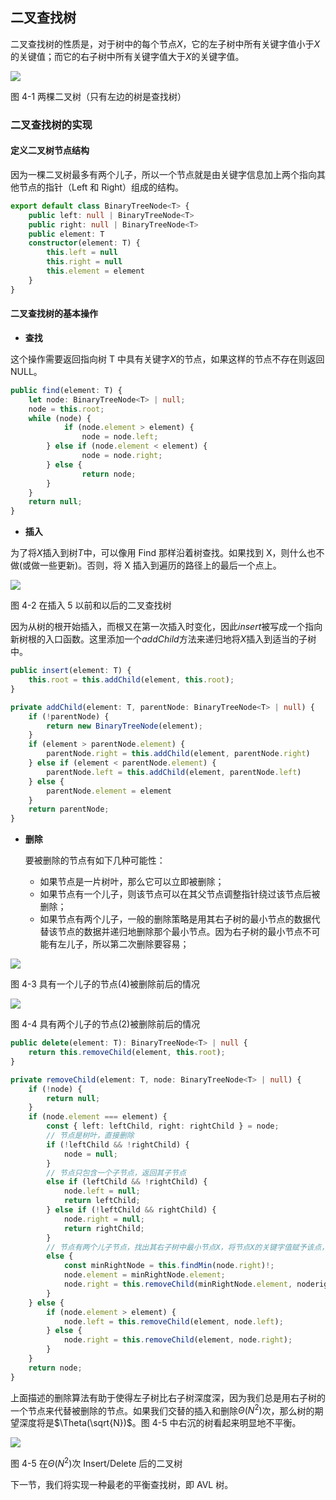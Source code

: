 <!-- @format -->

## 二叉查找树

二叉查找树的性质是，对于树中的每个节点$X$，它的左子树中所有关键字值小于$X$的关键值；而它的右子树中所有关键字值大于$X$的关键字值。

<image src="../../../Assets/Images/ch4/binary_search_tree.png">

图 4-1 两棵二叉树（只有左边的树是查找树）

### 二叉查找树的实现

#### 定义二叉树节点结构

因为一棵二叉树最多有两个儿子，所以一个节点就是由关键字信息加上两个指向其他节点的指针（Left 和 Right）组成的结构。

```typescript
export default class BinaryTreeNode<T> {
    public left: null | BinaryTreeNode<T>
    public right: null | BinaryTreeNode<T>
    public element: T
    constructor(element: T) {
        this.left = null
        this.right = null
        this.element = element
    }
}
```

#### 二叉查找树的基本操作

-   **查找**

这个操作需要返回指向树 T 中具有关键字$X$的节点，如果这样的节点不存在则返回 NULL。

```typescript
public find(element: T) {
    let node: BinaryTreeNode<T> | null;
    node = this.root;
    while (node) {
            if (node.element > element) {
                node = node.left;
        } else if (node.element < element) {
                node = node.right;
        } else {
                return node;
        }
    }
    return null;
}
```

-   **插入**

为了将$X$插入到树$T$中，可以像用 Find 那样沿着树查找。如果找到 X，则什么也不做(或做一些更新)。否则，将 X 插入到遍历的路径上的最后一个点上。

<image src="../../../Assets/Images/ch4/bst_insert.png"/>

图 4-2 在插入 5 以前和以后的二叉查找树

因为从树的根开始插入，而根又在第一次插入时变化，因此$insert$被写成一个指向新树根的入口函数。这里添加一个$addChild$方法来递归地将$X$插入到适当的子树中。

```typescript
public insert(element: T) {
    this.root = this.addChild(element, this.root);
}

private addChild(element: T, parentNode: BinaryTreeNode<T> | null) {
    if (!parentNode) {
        return new BinaryTreeNode(element);
    }
    if (element > parentNode.element) {
        parentNode.right = this.addChild(element, parentNode.right)
    } else if (element < parentNode.element) {
        parentNode.left = this.addChild(element, parentNode.left)
    } else {
        parentNode.element = element
    }
    return parentNode;
}
```

-   **删除**

    要被删除的节点有如下几种可能性：

    -   如果节点是一片树叶，那么它可以立即被删除；
    -   如果节点有一个儿子，则该节点可以在其父节点调整指针绕过该节点后被删除；
    -   如果节点有两个儿子，一般的删除策略是用其右子树的最小节点的数据代替该节点的数据并递归地删除那个最小节点。因为右子树的最小节点不可能有左儿子，所以第二次删除要容易；

<image src="../../../Assets/Images/ch4/bst_delete1.png"/>

图 4-3 具有一个儿子的节点(4)被删除前后的情况

<image src="../../../Assets/Images/ch4/bst_delete1.png"/>

图 4-4 具有两个儿子的节点(2)被删除前后的情况

```typescript
public delete(element: T): BinaryTreeNode<T> | null {
    return this.removeChild(element, this.root);
}

private removeChild(element: T, node: BinaryTreeNode<T> | null) {
    if (!node) {
        return null;
    }
    if (node.element === element) {
        const { left: leftChild, right: rightChild } = node;
        // 节点是树叶，直接删除
        if (!leftChild && !rightChild) {
            node = null;
        }
        // 节点只包含一个子节点，返回其子节点
        else if (leftChild && !rightChild) {
            node.left = null;
            return leftChild;
        } else if (!leftChild && rightChild) {
            node.right = null;
            return rightChild;
        }
        // 节点有两个儿子节点，找出其右子树中最小节点X，将节点X的关键字值赋予该点，然后删除X节点
        else {
            const minRightNode = this.findMin(node.right)!;
            node.element = minRightNode.element;
            node.right = this.removeChild(minRightNode.element, noderight);
        }
    } else {
        if (node.element > element) {
            node.left = this.removeChild(element, node.left);
        } else {
            node.right = this.removeChild(element, node.right);
        }
    }
    return node;
}
```

上面描述的删除算法有助于使得左子树比右子树深度深，因为我们总是用右子树的一个节点来代替被删除的节点。如果我们交替的插入和删除$\Theta(N^2)$次，那么树的期望深度将是$\Theta(\sqrt{N})$。图 4-5 中右沉的树看起来明显地不平衡。

<image  src="../../../Assets/Images/ch4/bst_insert_delete.png"/>

图 4-5 在$\Theta(N^2)$次 Insert/Delete 后的二叉树

下一节，我们将实现一种最老的平衡查找树，即 AVL 树。
